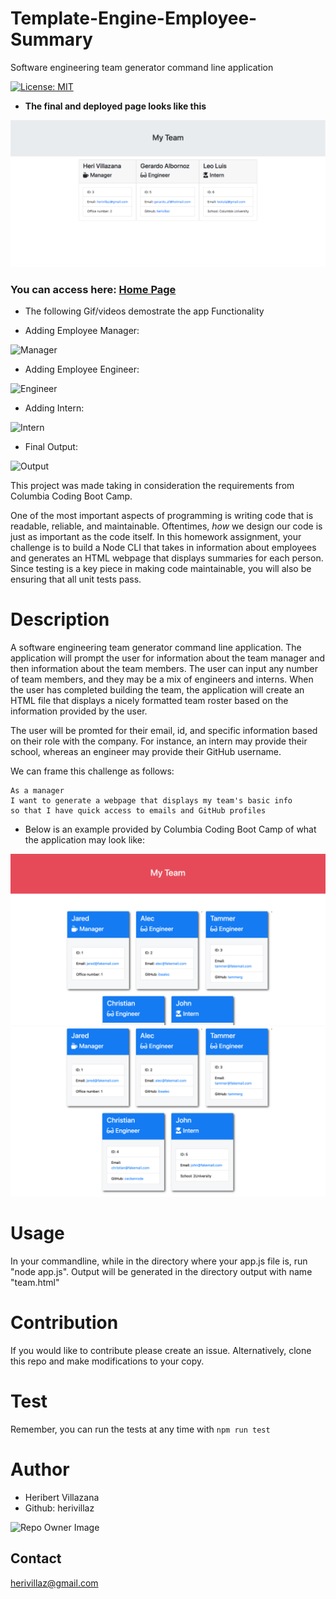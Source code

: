 # Template-Engine-Employee-Summary
Software engineering team generator command line application

[![License: MIT](https://img.shields.io/badge/License-MIT-blue.svg)](https://opensource.org/licenses/MIT)

* **The final and deployed page looks like this**

![Home Page](/Assets/homepage.png)

### You can access here: [Home Page](/output/team.html)

* The following Gif/videos demostrate the app Functionality

* Adding Employee Manager:

![Manager](/Assets/video1.gif)

* Adding Employee Engineer:

![Engineer](/Assets/video2.gif)

* Adding Intern:

![Intern](/Assets/video3.gif)

* Final Output:

![Output](/Assets/video4.gif)



This project was made taking in consideration the requirements from Columbia Coding Boot Camp.

One of the most important aspects of programming is writing code that is readable, reliable, and maintainable. Oftentimes, *how* we design our code is just as important as the code itself. In this homework assignment, your challenge is to build a Node CLI that takes in information about employees and generates an HTML webpage that displays summaries for each person. Since testing is a key piece in making code maintainable, you will also be ensuring that all unit tests pass.


# Description

A software engineering team generator command line application. The application will prompt the user for information about the team manager and then information about the team members. The user can input any number of team members, and they may be a mix of engineers and interns. When the user has completed building the team, the application will create an HTML file that displays a nicely formatted team roster based on the information provided by the user.

The user will be promted for their email, id, and specific information based on their role with the company. For instance, an intern may provide their school, whereas an engineer may provide their GitHub username.

We can frame this challenge as follows:

```
As a manager
I want to generate a webpage that displays my team's basic info
so that I have quick access to emails and GitHub profiles
```

* Below is an example provided by Columbia Coding Boot Camp of what the application may look like:

![Employee Summary 1](./Assets/10-OOP-homework-demo-1.png)
![Employee Summary 2](./Assets/10-OOP-homework-demo-2.png)


# Usage
In your commandline, while in the directory where your app.js file is, run "node app.js". Output will be generated in the directory output with name "team.html"

# Contribution
If you would like to contribute please create an issue. Alternatively, clone this repo and make modifications to your copy.

# Test
Remember, you can run the tests at any time with `npm run test`

# Author
* Heribert Villazana
* Github: herivillaz

![Repo Owner Image](https://avatars.githubusercontent.com/herivillaz?s=100)

## Contact
herivillaz@gmail.com
